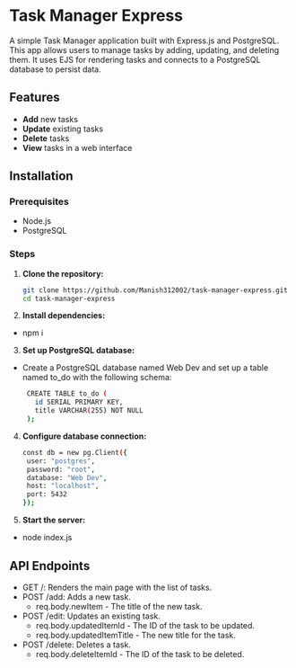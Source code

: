 # Task Manager Express

A simple Task Manager application built with Express.js and PostgreSQL. This app allows users to manage tasks by adding, updating, and deleting them. It uses EJS for rendering tasks and connects to a PostgreSQL database to persist data.

## Features

- **Add** new tasks
- **Update** existing tasks
- **Delete** tasks
- **View** tasks in a web interface

## Installation

### Prerequisites

- Node.js
- PostgreSQL

### Steps

1. **Clone the repository:**

   ```bash
   git clone https://github.com/Manish312002/task-manager-express.git
   cd task-manager-express

2. **Install dependencies:**

- npm i

3. **Set up PostgreSQL database:**

- Create a PostgreSQL database named Web Dev and set up a table named to_do with the following schema:
   ```bash
    CREATE TABLE to_do (
      id SERIAL PRIMARY KEY,
      title VARCHAR(255) NOT NULL
    );

4. **Configure database connection:**

   ```bash
   const db = new pg.Client({
    user: "postgres",
    password: "root",
    database: "Web Dev",
    host: "localhost",
    port: 5432
   });
   
5. **Start the server:**

- node index.js


## **API Endpoints**

 - GET /: Renders the main page with the list of tasks.
 - POST /add: Adds a new task.
    - req.body.newItem - The title of the new task.
 - POST /edit: Updates an existing task.
   - req.body.updatedItemId - The ID of the task to be updated.
   - req.body.updatedItemTitle - The new title for the task.
 - POST /delete: Deletes a task.
   - req.body.deleteItemId - The ID of the task to be deleted.
